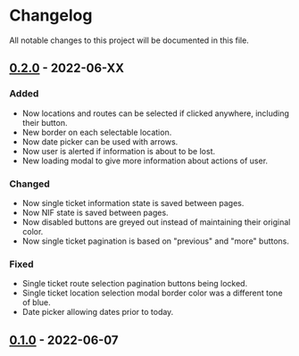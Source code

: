 # Changelog
All notable changes to this project will be documented in this file.

## [0.2.0] - 2022-06-XX
### Added
- Now locations and routes can be selected if clicked anywhere, including their button.
- New border on each selectable location.
- Now date picker can be used with arrows.
- Now user is alerted if information is about to be lost.
- New loading modal to give more information about actions of user.

### Changed
- Now single ticket information state is saved between pages.
- Now NIF state is saved between pages.
- Now disabled buttons are greyed out instead of maintaining their original color.
- Now single ticket pagination is based on "previous" and "more" buttons.

### Fixed
- Single ticket route selection pagination buttons being locked.
- Single ticket location selection modal border color was a different tone of blue.
- Date picker allowing dates prior to today.

## [0.1.0] - 2022-06-07

[0.2.0]: https://github.com/joaompfonseca/panda-bot/compare/v0.1.0...v0.2.0
[0.1.0]: https://github.com/joaompfonseca/bus-kiosk/releases/tag/v0.1.0
